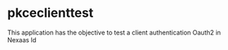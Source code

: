 # pkceclienttest

This application has the objective to test a client authentication Oauth2 in Nexaas Id
